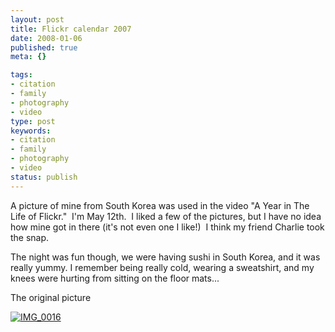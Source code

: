 ```yaml
---
layout: post
title: Flickr calendar 2007
date: 2008-01-06
published: true
meta: {}

tags:
- citation
- family
- photography
- video
type: post
keywords:
- citation
- family
- photography
- video
status: publish
---
```



A picture of mine from South Korea was used in the video "A Year in The Life of Flickr."  I'm May 12th.  I liked a few of the pictures, but I have no idea how mine got in there (it's not even one I like!)  I think my friend Charlie took the snap.



The night was fun though, we were having sushi in South Korea, and it was really yummy. I remember being really cold, wearing a sweatshirt, and my knees were hurting from sitting on the floor mats...





  <div class="wlWriterSmartContent" style="padding-right: 0px;padding-left: 0px;padding-bottom: 0px;margin: 0px;padding-top: 0px"><div></div></div>





The original picture

 [![IMG_0016](http://media.eick.us/2011/05/501511513_7b49c18ba9.jpg)](http://www.flickr.com/photos/andreweick/501511513/ "IMG_0016 by AndrewEick, on Flickr")
